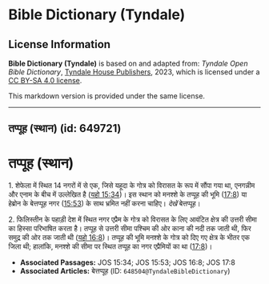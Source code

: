 # Bible Dictionary (Tyndale)

## License Information

**Bible Dictionary (Tyndale)** is based on and adapted from: _Tyndale Open Bible Dictionary_, [Tyndale House Publishers](https://tyndaleopenresources.com/), 2023, which is licensed under a [CC BY-SA 4.0 license](https://creativecommons.org/licenses/by-sa/4.0/legalcode.en).

This markdown version is provided under the same license.



--------------------------------

## तप्पूह (स्थान) (id: 649721)

तप्पूह (स्थान)
==============

1\. शेफेला में स्थित 14 नगरों में से एक, जिसे यहूदा के गोत्र को विरासत के रूप में सौंपा गया था, एनगन्नीम और एनाम के बीच में उल्लेखित है ([यहो 15:34](https://ref.ly/Josh15:34))। इस स्थान को मनश्शे के तप्पूह की भूमि ([17:8](https://ref.ly/Josh17:8)) या हेब्रोन के बेत्तप्पूह नगर ([15:53](https://ref.ly/Josh15:53)) के साथ भ्रमित नहीं करना चाहिए। *देखें* बेत्तप्पूह।

2\. फिलिस्तीन के पहाड़ी देश में स्थित नगर एप्रैम के गोत्र को विरासत के लिए आवंटित क्षेत्र की उत्तरी सीमा का हिस्सा परिभाषित करता है। तप्पूह से उत्तरी सीमा पश्चिम की ओर काना की नदी तक जाती थी, फिर समुद्र की ओर तक जाती थी ([यहो 16:8](https://ref.ly/Josh16:8))। तप्पूह की भूमि मनश्शे के गोत्र को दिए गए क्षेत्र के भीतर एक जिला थी; हालांकि, मनश्शे की सीमा पर स्थित तप्पूह का नगर एप्रैमियों का था ([17:8](https://ref.ly/Josh17:8))।

* **Associated Passages:** JOS 15:34; JOS 15:53; JOS 16:8; JOS 17:8
* **Associated Articles:** बेत्तप्पूह (ID: `648504@TyndaleBibleDictionary`)

